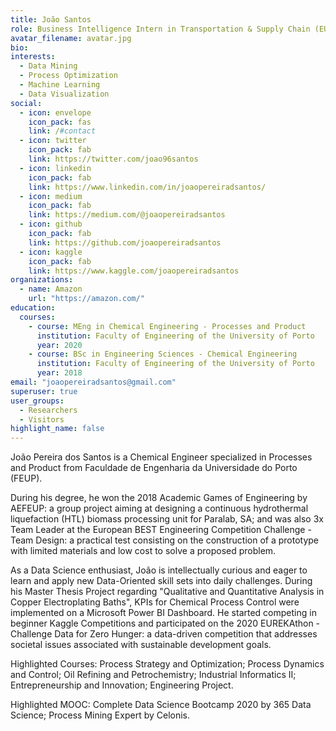 ```yaml
---
title: João Santos
role: Business Intelligence Intern in Transportation & Supply Chain (EU IXD)
avatar_filename: avatar.jpg
bio:
interests:
  - Data Mining
  - Process Optimization
  - Machine Learning
  - Data Visualization
social:
  - icon: envelope
    icon_pack: fas
    link: /#contact
  - icon: twitter
    icon_pack: fab
    link: https://twitter.com/joao96santos
  - icon: linkedin
    icon_pack: fab
    link: https://www.linkedin.com/in/joaopereiradsantos/
  - icon: medium
    icon_pack: fab
    link: https://medium.com/@joaopereiradsantos
  - icon: github
    icon_pack: fab
    link: https://github.com/joaopereiradsantos
  - icon: kaggle
    icon_pack: fab
    link: https://www.kaggle.com/joaopereiradsantos
organizations:
  - name: Amazon
    url: "https://amazon.com/"
education:
  courses:
    - course: MEng in Chemical Engineering - Processes and Product
      institution: Faculty of Engineering of the University of Porto
      year: 2020
    - course: BSc in Engineering Sciences - Chemical Engineering
      institution: Faculty of Engineering of the University of Porto
      year: 2018
email: "joaopereiradsantos@gmail.com"
superuser: true
user_groups:
  - Researchers
  - Visitors
highlight_name: false
---
```


João Pereira dos Santos is a Chemical Engineer specialized in Processes and Product from Faculdade de Engenharia da Universidade do Porto (FEUP).

During his degree, he won the 2018 Academic Games of Engineering by AEFEUP: a group project aiming at designing a continuous hydrothermal liquefaction (HTL) biomass processing unit for Paralab, SA; and was also 3x Team Leader at the European BEST Engineering Competition Challenge - Team Design: a practical test consisting on the construction of a prototype with limited materials and low cost to solve a proposed problem.

As a Data Science enthusiast, João is intellectually curious and eager to learn and apply new Data-Oriented skill sets into daily challenges. During his Master Thesis Project regarding "Qualitative and Quantitative Analysis in Copper Electroplating Baths", KPIs for Chemical Process Control were implemented on a Microsoft Power BI Dashboard. He started competing in beginner Kaggle Competitions and participated on the 2020 EUREKAthon - Challenge Data for Zero Hunger: a data-driven competition that addresses societal issues associated with sustainable development goals.

Highlighted Courses: Process Strategy and Optimization; Process Dynamics and Control; Oil Refining and Petrochemistry; Industrial Informatics II; Entrepreneurship and Innovation; Engineering Project.

Highlighted MOOC: Complete Data Science Bootcamp 2020 by 365 Data Science; Process Mining Expert by Celonis.
